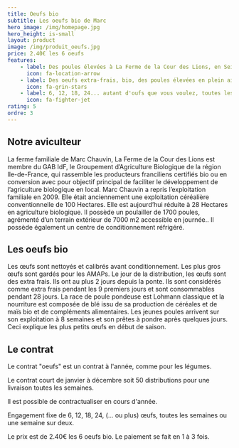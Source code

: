 ```yaml
---
title: Oeufs bio
subtitle: Les oeufs bio de Marc
hero_image: /img/homepage.jpg
hero_height: is-small
layout: product
image: /img/produit_oeufs.jpg
price: 2.40€ les 6 oeufs
features:
    - label: Des poules élevées à La Ferme de la Cour des Lions, en Seine-et-Marne (77)
      icon: fa-location-arrow
    - label: Des oeufs extra-frais, bio, des poules élevées en plein air.
      icon: fa-grin-stars
    - label: 6, 12, 18, 24... autant d'oufs que vous voulez, toutes les semaines ou tous les 15 jours.
      icon: fa-fighter-jet
rating: 5
ordre: 3
---
```



## Notre aviculteur

La ferme familiale de Marc Chauvin, La Ferme de la Cour des Lions est membre du GAB IdF, le Groupement d’Agriculture Biologique de la région Ile-de-France, qui rassemble les producteurs franciliens certifiés bio ou en conversion avec pour objectif principal de faciliter le développement de l’agriculture biologique en local. Marc Chauvin a repris l’exploitation familiale en 2009. Elle était anciennement une exploitation céréalière conventionnelle de 100 Hectares. Elle est aujourd’hui réduite à 28 Hectares en agriculture biologique. Il possède un poulailler de 1700 poules, agrémenté d’un terrain extérieur de 7000 m2 accessible en journée.. Il possède également un centre de conditionnement réfrigéré. 

## Les oeufs bio

Les œufs sont nettoyés et calibrés avant conditionnement. Les plus gros œufs sont gardés pour les AMAPs. Le jour de la distribution, les œufs sont des extra frais. Ils ont au plus 2 jours depuis la ponte. Ils sont considérés comme extra frais pendant les 9 premiers jours et sont consommables pendant 28 jours.  La race de poule pondeuse est Lohmann classique et la nourriture est composée de blé issu de sa production de céréales et de maïs bio et de compléments alimentaires. Les jeunes poules arrivent sur son exploitation à 8 semaines et son prêtes à pondre après quelques jours. Ceci explique les plus petits œufs en début de saison.

## Le contrat

Le contrat "oeufs" est un contrat à l'année, comme pour les légumes.

Le contrat court de janvier à décembre soit 50 distributions pour une livraison toutes les semaines.

Il est possible de contractualiser en cours d'année.

Engagement fixe de 6, 12, 18, 24, (… ou plus) œufs, toutes les semaines ou une semaine sur deux.

Le prix est de 2.40€ les 6 oeufs bio. Le paiement se fait en 1 à 3 fois.
